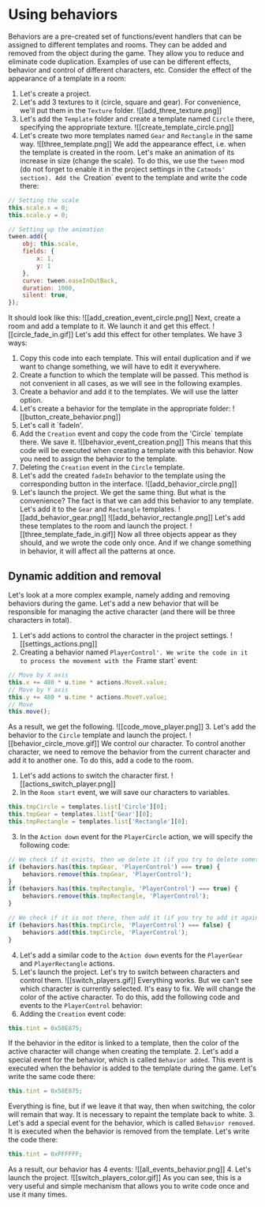# Using behaviors
Behaviors are a pre-created set of functions/event handlers that can be assigned to different templates and rooms. They can be added and removed from the object during the game. They allow you to reduce and eliminate code duplication. Examples of use can be different effects, behavior and control of different characters, etc.
Consider the effect of the appearance of a template in a room:
1. Let's create a project.
2. Let's add 3 textures to it (circle, square and gear). For convenience, we'll put them in the `Texture` folder.
![[add_three_texture.png]]
3.  Let's add the `Template` folder and create a template named `Circle` there, specifying the appropriate texture.
![[create_template_circle.png]]
4. Let's create two more templates named `Gear` and `Rectangle` in the same way.
![[three_template.png]]
We add the appearance effect, i.e. when the template is created in the room. Let's make an animation of its increase in size (change the scale). To do this, we use the `tween` mod (do not forget to enable it in the project settings in the `Catmods' section).
Add the `Creation` event to the template and write the code there:
```js
// Setting the scale
this.scale.x = 0;
this.scale.y = 0;

// Setting up the animation
tween.add({
    obj: this.scale,
    fields: {
        x: 1,
        y: 1
    },
    curve: tween.easeInOutBack,
    duration: 1000,
    silent: true,
});
```
It should look like this:
![[add_creation_event_circle.png]]
Next, create a room and add a template to it. We launch it and get this effect.
![[circle_fade_in.gif]]
Let's add this effect for other templates. We have 3 ways:
1. Copy this code into each template. This will entail duplication and if we want to change something, we will have to edit it everywhere.
2. Create a function to which the template will be passed. This method is not convenient in all cases, as we will see in the following examples.
3. Create a behavior and add it to the templates.
We will use the latter option.
1. Let's create a behavior for the template in the appropriate folder:
![[button_create_behavior.png]]
2. Let's call it `fadeIn'.
3. Add the `Creation` event and copy the code from the 'Circle` template there. We save it.
![[behavior_event_creation.png]]
This means that this code will be executed when creating a template with this behavior. Now you need to assign the behavior to the template.
4. Deleting the `Creation` event in the `Circle` template.
5. Let's add the created `fadeIn` behavior to the template using the corresponding button in the interface.
![[add_behavior_circle.png]]
6. Let's launch the project.
We get the same thing. But what is the convenience? The fact is that we can add this behavior to any template. Let's add it to the `Gear` and `Rectangle` templates.
![[add_behavior_gear.png]]
![[add_behavior_rectangle.png]]
Let's add these templates to the room and launch the project.
![[three_template_fade_in.gif]]
Now all three objects appear as they should, and we wrote the code only once. And if we change something in behavior, it will affect all the patterns at once.
## Dynamic addition and removal
Let's look at a more complex example, namely adding and removing behaviors during the game. Let's add a new behavior that will be responsible for managing the active character (and there will be three characters in total).
1. Let's add actions to control the character in the project settings.
![[settings_actions.png]]
2. Creating a behavior named `PlayerControl'. We write the code in it to process the movement with the `Frame start` event:
```js
// Move by X axis
this.x += 480 * u.time * actions.MoveX.value;
// Move by Y axis
this.y += 480 * u.time * actions.MoveY.value;
// Move
this.move();
```
 As a result, we get the following.
![[code_move_player.png]]
3. Let's add the behavior to the `Circle` template and launch the project.
![[behavior_circle_move.gif]]
We control our character. To control another character, we need to remove the behavior from the current character and add it to another one. To do this, add a code to the room.
1. Let's add actions to switch the character first.
![[actions_switch_player.png]]
2. In the `Room start` event, we will save our characters to variables.
```js
this.tmpCircle = templates.list['Circle'][0];
this.tmpGear = templates.list['Gear'][0];
this.tmpRectangle = templates.list['Rectangle'][0];
```
3.  In the `Action down` event for the `PlayerCircle` action, we will specify the following code:
```js
// We check if it exists, then we delete it (if you try to delete something that does not exist, there will be an error)
if (behaviors.has(this.tmpGear, 'PlayerControl') === true) {
    behaviors.remove(this.tmpGear, 'PlayerControl');
}
if (behaviors.has(this.tmpRectangle, 'PlayerControl') === true) {
    behaviors.remove(this.tmpRectangle, 'PlayerControl');
}

// We check if it is not there, then add it (if you try to add it again, there will be an error)
if (behaviors.has(this.tmpCircle, 'PlayerControl') === false) {
    behaviors.add(this.tmpCircle, 'PlayerControl');
}
```
4. Let's add a similar code to the `Action down` events for the `PlayerGear` and `PlayerRectangle` actions.
5. Let's launch the project. Let's try to switch between characters and control them.
![[switch_players.gif]]
Everything works. But we can't see which character is currently selected. It's easy to fix. We will change the color of the active character. To do this, add the following code and events to the `PlayerControl` behavior:
1. Adding the `Creation` event code:
```js
this.tint = 0x58E875;
```
If the behavior in the editor is linked to a template, then the color of the active character will change when creating the template.
2. Let's add a special event for the behavior, which is called `Behavior added`. This event is executed when the behavior is added to the template during the game. Let's write the same code there:
```js
this.tint = 0x58E875;
```
Everything is fine, but if we leave it that way, then when switching, the color will remain that way. It is necessary to repaint the template back to white.
3. Let's add a special event for the behavior, which is called `Behavior removed`. It is executed when the behavior is removed from the template. Let's write the code there:
```js
this.tint = 0xFFFFFF;
```
As a result, our behavior has 4 events:
![[all_events_behavior.png]]
4. Let's launch the project.
![[switch_players_color.gif]]
As you can see, this is a very useful and simple mechanism that allows you to write code once and use it many times.